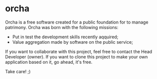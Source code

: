# orcha

Orcha is a free software created for a public foundation for to manage patrimony.
Orcha was born with the following missions:
- Put in test the development skills recently aqquired;
- Value aggregation made by software on the public service;

If you want to collaborate with this project, feel free to contact the Head Developer (owner).
If you want to clone this project to make your own application based on it, go ahead, it's free.

Take care! ;)

